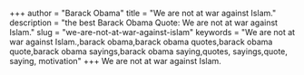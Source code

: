 +++
author = "Barack Obama"
title = "We are not at war against Islam."
description = "the best Barack Obama Quote: We are not at war against Islam."
slug = "we-are-not-at-war-against-islam"
keywords = "We are not at war against Islam.,barack obama,barack obama quotes,barack obama quote,barack obama sayings,barack obama saying,quotes, sayings,quote, saying, motivation"
+++
We are not at war against Islam.
